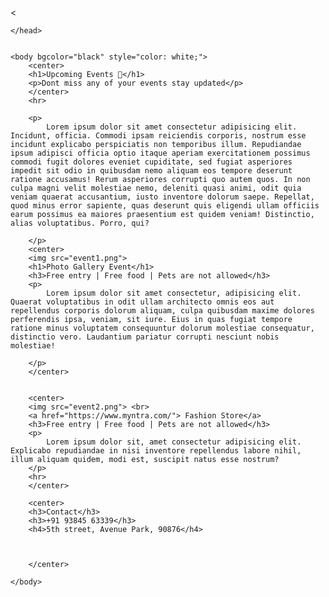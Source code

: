 <!doctype html>
<     <link rel="icon" href="img/date.png">
        
    </head>


    <body bgcolor="black" style="color: white;">
        <center>
        <h1>Upcoming Events 📅</h1>
        <p>Dont miss any of your events stay updated</p>
        </center>
        <hr>

        <p> 
            Lorem ipsum dolor sit amet consectetur adipisicing elit. Incidunt, officia. Commodi ipsam reiciendis corporis, nostrum esse incidunt explicabo perspiciatis non temporibus illum. Repudiandae ipsum adipisci officia optio itaque aperiam exercitationem possimus commodi fugit dolores eveniet cupiditate, sed fugiat asperiores impedit sit odio in quibusdam nemo aliquam eos tempore deserunt ratione accusamus! Rerum asperiores corrupti quo autem quos. In non culpa magni velit molestiae nemo, deleniti quasi animi, odit quia veniam quaerat accusantium, iusto inventore dolorum saepe. Repellat, quod minus error sapiente, quas deserunt quis eligendi ullam officiis earum possimus ea maiores praesentium est quidem veniam! Distinctio, alias voluptatibus. Porro, qui?

        </p>
        <center>
        <img src="event1.png">
        <h1>Photo Gallery Event</h1>
        <h3>Free entry | Free food | Pets are not allowed</h3>
        <p>
            Lorem ipsum dolor sit amet consectetur, adipisicing elit. Quaerat voluptatibus in odit ullam architecto omnis eos aut repellendus corporis dolorum aliquam, culpa quibusdam maxime dolores perferendis ipsa, veniam, sit iure. Eius in quas fugiat tempore ratione minus voluptatem consequuntur dolorum molestiae consequatur, distinctio vero. Laudantium pariatur corrupti nesciunt nobis molestiae!

        </p>
        </center>


        <center>
        <img src="event2.png"> <br>
        <a href="https://www.myntra.com/"> Fashion Store</a>
        <h3>Free entry | Free food | Pets are not allowed</h3>
        <p>
            Lorem ipsum dolor sit, amet consectetur adipisicing elit. Explicabo repudiandae in nisi inventore repellendus labore nihil, illum aliquam quidem, modi est, suscipit natus esse nostrum?
        </p>
        <hr>
        </center>

        <center>
        <h3>Contact</h3>
        <h3>+91 93845 63339</h3>
        <h4>5th street, Avenue Park, 90876</h4>



        </center>

    </body>
</html>
    <head>
        <title>Events</title>
   
